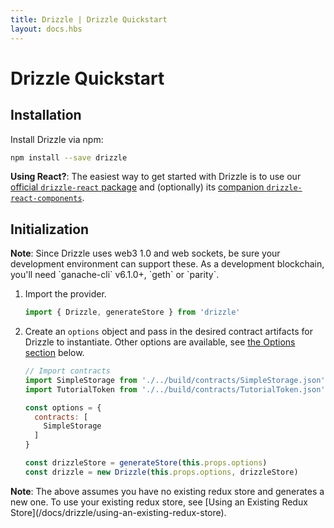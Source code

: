 ```yaml
---
title: Drizzle | Drizzle Quickstart
layout: docs.hbs
---
```

# Drizzle Quickstart

## Installation

Install Drizzle via npm:
```bash
npm install --save drizzle
```

**Using React?**: The easiest way to get started with Drizzle is to use our [official `drizzle-react` package](https://github.com/trufflesuite/drizzle-react) and (optionally) its [companion `drizzle-react-components`](https://github.com/trufflesuite/drizzle-react-components).

## Initialization

<p class="alert alert-info m-t-2">
<strong>Note</strong>: Since Drizzle uses web3 1.0 and web sockets, be sure your development environment can support these. As a development blockchain, you'll need `ganache-cli` v6.1.0+, `geth` or `parity`.
</p>

1. Import the provider.
   ```javascript
   import { Drizzle, generateStore } from 'drizzle'
   ```

1. Create an `options` object and pass in the desired contract artifacts for Drizzle to instantiate. Other options are available, see [the Options section](#options) below.
   ```javascript
   // Import contracts
   import SimpleStorage from './../build/contracts/SimpleStorage.json'
   import TutorialToken from './../build/contracts/TutorialToken.json'

   const options = {
     contracts: [
       SimpleStorage
     ]
   }

   const drizzleStore = generateStore(this.props.options)
   const drizzle = new Drizzle(this.props.options, drizzleStore)
   ```

<p class="alert alert-info m-t-2">
<strong>Note</strong>: The above assumes you have no existing redux store and generates a new one. To use your existing redux store, see [Using an Existing Redux Store](/docs/drizzle/using-an-existing-redux-store).
</p>